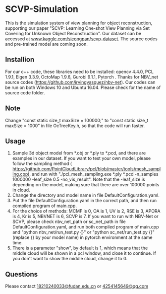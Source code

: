 # SCVP-Simulation
This is the simulation system of view planning for object reconstruction, supporting our paper "SCVP: Learning One-shot View Planning via Set Covering for Unknown Object Reconstruction". Our dataset can be accessed at www.kaggle.com/sicongpan/scvp-dataset. The source codes and pre-trained model are coming soon.
## Installion
For our c++ code, these libraries need to be installed: opencv 4.4.0, PCL 1.9.1, Eigen 3.3.9, OctoMap 1.9.6, Gurobi 9.1.1, Pytorch .
Thanks for NBV_net source codes (https://github.com/irvingvasquez/nbv-net).
Our codes can be run on both Windows 10 and Ubuntu 16.04. Please check for the name of source code folder.
## Note
Change "const static size_t maxSize = 100000;" to "const static size_t maxSize = 1000" in file OcTreeKey.h, so that the code will run faster.
## Usage
1. Sample 3d object model from *.obj or *.ply to *.pcd, and there are examples in our dataset. If you want to test your own model, please follow the sampling method (  https://github.com/PointCloudLibrary/pcl/blob/master/tools/mesh_sampling.cpp), and run with "./pcl_mesh_sampling.exe *.ply *.pcd -n_samples 1000000 -leaf_size 0.5 -no_vis_result". Note that the -leaf_size is depending on the model, making sure that there are over 100000 points in cloud.
2. Change the directory and model name in file DefaultConfiguration.yaml.
3. Put the file DefaultConfiguration.yaml in the correct path, and then run compiled program of main.cpp.
4. For the choice of methods: MCMF is 0, OA is 1, UV is 2, RSE is 3, APORA is 4, Kr is 5, NBVNET is 6, SCVP is 7. If you want to run with NBV-Net or SCVP, please check nbv_net_path or sc_net_path in file DefaultConfiguration.yaml, and run both compiled program of main.cpp and "python nbv_net/run_test.py {}" or "python sc_net/run_test.py {}" (replace {} by your model name) in pytorch environment at the same time.
5. There is a parameter "show", by default is 1, which means that the middle cloud will be shown in a pcl window, and close it to continue. If you don't want to show the middle cloud, change it to 0.
## Questions
Please contact 18210240033@fudan.edu.cn or 4254145649@qq.com
